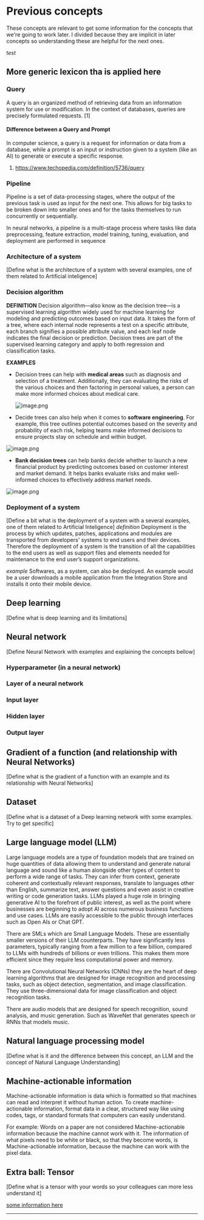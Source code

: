 # Previous concepts
These concepts are relevant to get some information for the concepts that we're going to work later. I divided because they are implicit in later concepts so understanding these are helpful for the next ones. 

_test_

## More generic lexicon tha is applied here

### Query
A query is an organized method of retrieving data from an information system for use or modification. In the context of databases, queries are precisely formulated requests. [1]
#### Difference between a Query and Prompt
In computer science, a query is a request for information or data from a database, while a prompt is an input or instruction given to a system (like an AI) to generate or execute a specific response. 

1. https://www.techopedia.com/definition/5736/query


### Pipeline 
Pipeline is a set of data-processing stages, where the output of the previous task is used as input for the next one. This allows for big tasks to be broken down into smaller ones and for the tasks themselves to run concurrently or sequentially.

In neural networks, a pipeline is a multi-stage process where tasks like data preprocessing, feature extraction, model training, tuning, evaluation, and deployment are performed in sequence

### Architecture of a system
[Define what is the architecture of a system with several examples, one of them related to Artificial inteligence]

### Decision algorithm 
**DEFINITION**
Decision algorithm—also know as the decision tree—is a supervised learning algorithm widely used for machine learning for modeling and predicting outcomes based on input data. It takes the form of a tree, where each internal node represents a test on a specific attribute, each branch signifies a possible attribute value, and each leaf node indicates the final decision or prediction. Decision trees are part of the supervised learning category and apply to both regression and classification tasks.

**EXAMPLES**
- Decision trees can help with **medical areas** such as diagnosis and selection of a treatment. Additionally, they can evaluating the risks of the various choices and then factoring in personal values, a person can make more informed choices about medical care.
    
    ![image.png](https://prod-files-secure.s3.us-west-2.amazonaws.com/eb7e7b41-687b-4e3b-be2c-9d05bcd320ba/b6d4ed08-6cd6-430a-a766-cacb042e7bf4/image.png)
    
- Decide trees can also help when it comes to **software engineering**.  For example, this tree outlines potential outcomes based on the severity and probability of each risk, helping teams make informed decisions to ensure projects stay on schedule and within budget.

![image.png](https://prod-files-secure.s3.us-west-2.amazonaws.com/eb7e7b41-687b-4e3b-be2c-9d05bcd320ba/c4923aa9-f387-4168-b3c3-3d3b4a7159a2/image.png)

- **Bank decision trees** can help banks decide whether to launch a new financial product by predicting outcomes based on customer interest and market demand. It helps banks evaluate risks and make well-informed choices to effectively address market needs.

![image.png](https://prod-files-secure.s3.us-west-2.amazonaws.com/eb7e7b41-687b-4e3b-be2c-9d05bcd320ba/43036047-c148-4ee9-bef4-9bccd26e09af/image.png)

### Deployment of a system 
[Define a bit what is the deployment of a system with a several examples, one of them related to Artificial Inteligence]
_definition_
Deployment is the process by which updates, patches, applications and modules are transported from developers' systems to end users and their devices. Therefore the deployment of a system is the transition of all the capabilities to the end users as well as support files and elements needed for maintenance to the end user’s support organizations.

_example_
Softwares, as a system, can also be deployed. An example would be a user downloads a mobile application from the Integration Store and installs it onto their mobile device.

## Deep learning
[Define what is deep learning and its limitations]


## Neural network
[Define Neural Network with examples and explaining the concepts bellow]

### Hyperparameter (in a neural network)

### Layer of a neural network

### Input layer 

### Hidden layer

### Output layer

## Gradient of a function (and relationship with Neural Networks)
[Define what is the gradient of a function with an example and its relationship with Neural Networks]

## Dataset
[Define what is a dataset of a Deep learning network with some examples. Try to get specific]


## Large language model (LLM)
Large language models are a type of foundation models that are trained on huge quantities of data allowing them to understand and generate natural language and sound like a human alongside other types of content to perform a wide range of tasks. They can infer from context, generate coherent and contextually relevant responses, translate to languages other than English, summarize text, answer questions and even assist in creative writing or code generation tasks. LLMs played a huge role in bringing generative AI to the forefront of public interest, as well as the point where businesses are beginning to adopt 	AI across numerous business functions and use cases. LLMs are easily accessible to the public through interfaces such as Open AIs or Chat GPT. 

There are SMLs which are Small Language Models. These are essentially smaller versions of their LLM counterparts. They have significantly less parameters, typically ranging from a few million to a few billion, compared to LLMs with hundreds of billions or even trillions. This makes them more efficient since they require less computational power and memory.  

There are Convolutional Neural Networks (CNNs) they are the heart of deep learning algorithms that are designed for image recognition and processing tasks, such as object detection, segmentation, and image classification. They use three-dimensional data for image classification and object recognition tasks. 

There are audio models that are designed for speech recognition, sound analysis, and music generation. Such as WaveNet that generates speech or RNNs that models music. 


## Natural language processing model 
[Define what is it and the difference between this concept, an LLM and the concept of Natural Language Understanding]

## Machine-actionable information
Machine-actionable information is data which is formatted so that machines can read and interpret it without human action. 
To create machine-actionable information, format data in a clear, structured way like using codes, tags, or standard formats that computers can easily understand. 

For example: Words on a paper are not considered Machine-actionable information because the machine cannot work with it. The information of what pixels need to be white or black, so that they become words, is Machine-actionable information, because the machine can work with the pixel data. 

## Extra ball: Tensor
[Define what is a tensor with your words so your colleagues can more less understand it]

[some information here](https://en.wikipedia.org/wiki/Tensor_(machine_learning))


---
